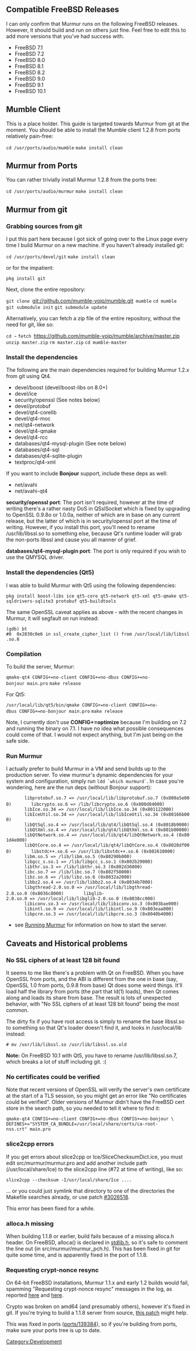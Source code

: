 ## Compatible FreeBSD Releases

I can only confirm that Murmur runs on the following FreeBSD releases.
However, it should build and run on others just fine. Feel free to edit
this to add more versions that you've had success with.

  - FreeBSD 7.1
  - FreeBSD 7.2
  - FreeBSD 8.0
  - FreeBSD 8.1
  - FreeBSD 8.2
  - FreeBSD 9.0
  - FreeBSD 9.1
  - FreeBSD 10.1

## Mumble Client

This is a place holder. This guide is targeted towards Murmur from git
at the moment. You should be able to install the Mumble client 1.2.8
from ports relatively pain-free:

`cd /usr/ports/audio/mumble`
`make install clean`

## Murmur from Ports

You can rather trivially install Murmur 1.2.8 from the ports tree:

`cd /usr/ports/audio/murmur`
`make install clean`

## Murmur from git

### Grabbing sources from git

I put this part here because I got sick of going over to the Linux page
every time I build Murmur on a new machine. If you haven't already
installed git:

`cd /usr/ports/devel/git`
`make install clean`

or for the impatient:

`pkg install git`

Next, clone the entire repository:

`git clone `<git://github.com/mumble-voip/mumble.git>` mumble`
`cd mumble`
`git submodule init`
`git submodule update`

Alternatively, you can fetch a zip file of the entire repository,
without the need for git, like so:

`cd ~`
`fetch `<https://github.com/mumble-voip/mumble/archive/master.zip>
`unzip master.zip`
`rm master.zip`
`cd mumble-master`

### Install the dependencies

The following are the main dependencies required for building Murmur
1.2.x from git using Qt4.

  - devel/boost (devel/boost-libs on 8.0+)
  - devel/ice
  - security/openssl (See notes below)
  - devel/protobuf
  - devel/qt4-corelib
  - devel/qt4-moc
  - net/qt4-network
  - devel/qt4-qmake
  - devel/qt4-rcc
  - databases/qt4-mysql-plugin (See note below)
  - databases/qt4-sql
  - databases/qt4-sqlite-plugin
  - textproc/qt4-xml

If you want to include **Bonjour** support, include these deps as well:

  - net/avahi
  - net/avahi-qt4

**security/openssl port**: The port isn't required, however at the time
of writing there's a rather nasty DoS in QSslSocket which is fixed by
upgrading to OpenSSL 0.9.8o or 1.0.0a, neither of which are in base on
any current release, but the latter of which is in security/openssl port
at the time of writing. However, if you install this port, you'll need
to rename /usr/lib/libssl.so to something else, because Qt's runtime
loader will grab the non-ports libssl and cause you all manner of grief.

**databases/qt4-mysql-plugin port**: The port is only required if you
wish to use the QMYSQL driver.

### Install the dependencies (Qt5)

I was able to build Murmur with Qt5 using the following dependencies:

`pkg install boost-libs ice qt5-core qt5-network qt5-xml qt5-qmake qt5-sqldrivers-sqlite3 protobuf qt5-buildtools`

The same OpenSSL caveat applies as above - with the recent changes in
Murmur, it will segfault on run instead:

`(gdb) bt`
`#0  0x2830c0e6 in ssl_create_cipher_list () from /usr/local/lib/libssl.so.8`

### Compilation

To build the server, Murmur:

`qmake-qt4 CONFIG+=no-client CONFIG+=no-dbus CONFIG+=no-bonjour main.pro`
`make release`

For Qt5:

`/usr/local/lib/qt5/bin/qmake CONFIG+=no-client CONFIG+=no-dbus CONFIG+=no-bonjour main.pro`
`make release`

Note, I currently don't use **CONFIG+=optimize** because I'm building on
7.2 and running the binary on 7.1. I have no idea what possible
consequences could come of that. I would not expect anything, but I'm
just being on the safe side.

### Run Murmur

I actually prefer to build Murmur in a VM and send builds up to the
production server. To view murmur's dynamic dependencies for your system
and configuration, simply run `` ldd `which murmurd` ``. In case you're
wondering, here are the run deps (without Bonjour support):

`       libprotobuf.so.7 => /usr/local/lib/libprotobuf.so.7 (0x800a5e000)`
`       libcrypto.so.6 => /lib/libcrypto.so.6 (0x800d84000)`
`       libIce.so.34 => /usr/local/lib/libIce.so.34 (0x801122000)`
`       libIceUtil.so.34 => /usr/local/lib/libIceUtil.so.34 (0x80166b000)`
`       libQtSql.so.4 => /usr/local/lib/qt4/libQtSql.so.4 (0x8018b9000)`
`       libQtXml.so.4 => /usr/local/lib/qt4/libQtXml.so.4 (0x801b00000)`
`       libQtNetwork.so.4 => /usr/local/lib/qt4/libQtNetwork.so.4 (0x801d4e000)`
`       libQtCore.so.4 => /usr/local/lib/qt4/libQtCore.so.4 (0x8020df000)`
`       libstdc++.so.6 => /usr/lib/libstdc++.so.6 (0x802610000)`
`       libm.so.5 => /lib/libm.so.5 (0x80290b000)`
`       libgcc_s.so.1 => /lib/libgcc_s.so.1 (0x802b29000)`
`       libthr.so.3 => /lib/libthr.so.3 (0x802d36000)`
`       libc.so.7 => /lib/libc.so.7 (0x802f58000)`
`       libz.so.6 => /lib/libz.so.6 (0x8032a2000)`
`       libbz2.so.4 => /usr/lib/libbz2.so.4 (0x8034b7000)`
`       libgthread-2.0.so.0 => /usr/local/lib/libgthread-2.0.so.0 (0x8036c8000)`
`       libglib-2.0.so.0 => /usr/local/lib/libglib-2.0.so.0 (0x8038cc000)`
`       libiconv.so.3 => /usr/local/lib/libiconv.so.3 (0x803bae000)`
`       libintl.so.9 => /usr/local/lib/libintl.so.9 (0x803eaa000)`
`       libpcre.so.3 => /usr/local/lib/libpcre.so.3 (0x8040b4000)`

  - see [Running Murmur](Running_Murmur "wikilink") for information on
    how to start the server.

## Caveats and Historical problems

### No SSL ciphers of at least 128 bit found

It seems to me like there's a problem with Qt on FreeBSD. When you have
OpenSSL from ports, and the ABI is different from the one in base (say,
OpenSSL 1.0 from ports, 0.9.8 from base) Qt does some weird things.
It'll load half the library from ports (the part that ld(1) loads), then
Qt comes along and loads its share from base. The result is lots of
unexpected behavior, with "No SSL ciphers of at least 128 bit found"
being the most common.

The dirty fix if you have root access is simply to rename the base
libssl.so to something so that Qt's loader doesn't find it, and looks in
/usr/local/lib instead:

`# mv /usr/lib/libssl.so /usr/lib/libssl.so.old`

**Note:** On FreeBSD 10.1 with Qt5, you have to rename
/usr/lib/libssl.so.7, which breaks a lot of stuff including git. :(

### No certificates could be verified

Note that recent versions of OpenSSL will verify the server's own
certificate at the start of a TLS session, so you might get an error
like "No certificates could be verified". Older versions of Murmur
didn't have the FreeBSD cert store in the search path, so you needed to
tell it where to find it:

`qmake-qt4 CONFIG+=no-client CONFIG+=no-dbus CONFIG+=no-bonjour \`
`DEFINES+="SYSTEM_CA_BUNDLE=/usr/local/share/certs/ca-root-nss.crt" main.pro`

### slice2cpp errors

If you get errors about slice2cpp or Ice/SliceChecksumDict.ice, you must
edit src/murmur/murmur.pro and add another include path
(/usr/local/share/Ice) to the slice2cpp line (\#72 at time of writing),
like so:

`slice2cpp --checksum -I/usr/local/share/Ice ....`

... or you could just symlink that directory to one of the directories
the Makefile searches already, or use patch
[\#3026518](http://sourceforge.net/tracker/?func=detail&aid=3026518&group_id=147372&atid=768007).

This error has been fixed for a while.

### alloca.h missing

When building 1.1.8 or earlier, build fails because of a missing
alloca.h header. On FreeBSD, alloca() is declared in
[stdlib.h](http://www.mail-archive.com/autoconf@gnu.org/msg18685.html),
so it's safe to comment the line out (in src/murmur/murmur_pch.h). This
has been fixed in git for quite some time, and is apparently fixed in
the port of 1.1.8.

### Requesting crypt-nonce resync

On 64-bit FreeBSD installations, Murmur 1.1.x and early 1.2 builds would
fail, spamming "Requesting crypt-nonce resync" messages in the log, as
reported
[here](http://sourceforge.net/projects/mumble/forums/forum/492607/topic/3201763?message=7153824)
and
[here](http://sourceforge.net/projects/mumble/forums/forum/492607/topic/3378871).

Crypto was broken on amd64 (and presumably others), however it's fixed
in git. If you're trying to build a 1.1.8 server from source, [this
patch](http://mumble.git.sourceforge.net/git/gitweb.cgi?p=mumble/mumble;a=commitdiff;h=279ca01e7c5eb43aaf676cc8e222e45141739a21)
might help.

This was fixed in ports
([ports/139384](http://www.freebsd.org/cgi/query-pr.cgi?pr=ports/139384)),
so if you're building from ports, make sure your ports tree is up to
date.

[Category:Development](Category:Development "wikilink")